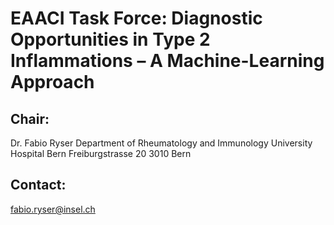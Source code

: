 # EAACI Task Force: Diagnostic Opportunities in Type 2 Inflammations – A Machine-Learning Approach

## Chair:
Dr. Fabio Ryser
Department of Rheumatology and Immunology
University Hospital Bern
Freiburgstrasse 20
3010 Bern

## Contact:
fabio.ryser@insel.ch


